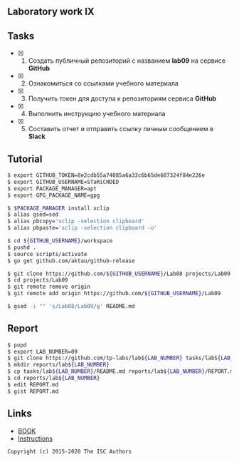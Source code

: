 
## Laboratory work IX

## Tasks

- [x] 1. Создать публичный репозиторий с названием **lab09** на сервисе **GitHub**
- [x] 2. Ознакомиться со ссылками учебного материала
- [x] 3. Получить токен для доступа к репозиториям сервиса **GitHub**
- [x] 4. Выполнить инструкцию учебного материала
- [x] 5. Составить отчет и отправить ссылку личным сообщением в **Slack**
## Tutorial
```sh
$ export GITHUB_TOKEN=8e2cdb55a74085a6a33c6b65de607324f84e226e
$ export GITHUB_USERNAME=STaRiCHDED
$ export PACKAGE_MANAGER=apt
$ export GPG_PACKAGE_NAME=gpg

$ $PACKAGE_MANAGER install xclip
$ alias gsed=sed
$ alias pbcopy='xclip -selection clipboard'
$ alias pbpaste='xclip -selection clipboard -o'

$ cd ${GITHUB_USERNAME}/workspace
$ pushd . 
$ source scripts/activate
$ go get github.com/aktau/github-release

$ git clone https://github.com/${GITHUB_USERNAME}/Lab08 projects/Lab09
$ cd projects/Lab09
$ git remote remove origin
$ git remote add origin https://github.com/${GITHUB_USERNAME}/Lab09

$ gsed -i "" 's/Lab08/Lab09/g' README.md
```

## Report

```sh
$ popd
$ export LAB_NUMBER=09
$ git clone https://github.com/tp-labs/lab${LAB_NUMBER} tasks/lab${LAB_NUMBER}
$ mkdir reports/lab${LAB_NUMBER}
$ cp tasks/lab${LAB_NUMBER}/README.md reports/lab${LAB_NUMBER}/REPORT.md
$ cd reports/lab${LAB_NUMBER}
$ edit REPORT.md
$ gist REPORT.md
```

## Links
- [BOOK](https://www.dockerbook.com/)
- [Instructions](https://docs.docker.com/engine/reference/builder/)
```
Copyright (c) 2015-2020 The ISC Authors
```

